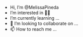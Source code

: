 - Hi, I’m @MelissaPineda
- I’m interested in 🌱🌱
- I’m currently learning ...
- 💞️ I’m looking to collaborate on ...
- 📫 How to reach me ...

<!---
MelissaPineda/MelissaPineda is a ✨ special ✨ repository because its `README.md` (this file) appears on your GitHub profile.
You can click the Preview link to take a look at your changes.
--->
